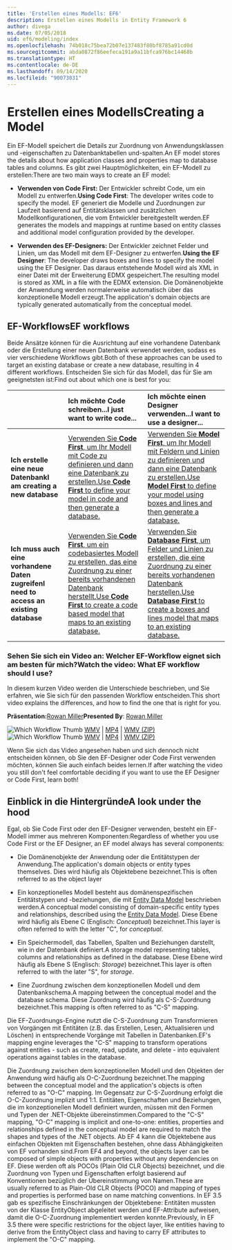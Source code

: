 ```yaml
---
title: 'Erstellen eines Modells: EF6'
description: Erstellen eines Modells in Entity Framework 6
author: divega
ms.date: 07/05/2018
uid: ef6/modeling/index
ms.openlocfilehash: 74b018c75bea72b07e137483f80bf8785a91cd0d
ms.sourcegitcommit: abda0872f86eefeca191a9a11bfca976bc14468b
ms.translationtype: HT
ms.contentlocale: de-DE
ms.lasthandoff: 09/14/2020
ms.locfileid: "90073031"
---
```

# <a name="creating-a-model"></a><span data-ttu-id="ab6fb-103">Erstellen eines Modells</span><span class="sxs-lookup"><span data-stu-id="ab6fb-103">Creating a Model</span></span>

<span data-ttu-id="ab6fb-104">Ein EF-Modell speichert die Details zur Zuordnung von Anwendungsklassen und -eigenschaften zu Datenbanktabellen und-spalten.</span><span class="sxs-lookup"><span data-stu-id="ab6fb-104">An EF model stores the details about how application classes and properties map to database tables and columns.</span></span> <span data-ttu-id="ab6fb-105">Es gibt zwei Hauptmöglichkeiten, ein EF-Modell zu erstellen:</span><span class="sxs-lookup"><span data-stu-id="ab6fb-105">There are two main ways to create an EF model:</span></span>

- <span data-ttu-id="ab6fb-106">**Verwenden von Code First:** Der Entwickler schreibt Code, um ein Modell zu entwerfen.</span><span class="sxs-lookup"><span data-stu-id="ab6fb-106">**Using Code First**: The developer writes code to specify the model.</span></span> <span data-ttu-id="ab6fb-107">EF generiert die Modelle und Zuordnungen zur Laufzeit basierend auf Entitätsklassen und zusätzlichen Modellkonfigurationen, die vom Entwickler bereitgestellt werden.</span><span class="sxs-lookup"><span data-stu-id="ab6fb-107">EF generates the models and mappings at runtime based on entity classes and additional model configuration provided by the developer.</span></span>

- <span data-ttu-id="ab6fb-108">**Verwenden des EF-Designers:** Der Entwickler zeichnet Felder und Linien, um das Modell mit dem EF-Designer zu entwerfen.</span><span class="sxs-lookup"><span data-stu-id="ab6fb-108">**Using the EF Designer**: The developer draws boxes and lines to specify the model using the EF Designer.</span></span> <span data-ttu-id="ab6fb-109">Das daraus entstehende Modell wird als XML in einer Datei mit der Erweiterung EDMX gespeichert.</span><span class="sxs-lookup"><span data-stu-id="ab6fb-109">The resulting model is stored as XML in a file with the EDMX extension.</span></span> <span data-ttu-id="ab6fb-110">Die Domänenobjekte der Anwendung werden normalerweise automatisch über das konzeptionelle Modell erzeugt.</span><span class="sxs-lookup"><span data-stu-id="ab6fb-110">The application's domain objects are typically generated automatically from the conceptual model.</span></span>

## <a name="ef-workflows"></a><span data-ttu-id="ab6fb-111">EF-Workflows</span><span class="sxs-lookup"><span data-stu-id="ab6fb-111">EF workflows</span></span>

<span data-ttu-id="ab6fb-112">Beide Ansätze können für die Ausrichtung auf eine vorhandene Datenbank oder die Erstellung einer neuen Datenbank verwendet werden, sodass es vier verschiedene Workflows gibt.</span><span class="sxs-lookup"><span data-stu-id="ab6fb-112">Both of these approaches can be used to target an existing database or create a new database, resulting in 4 different workflows.</span></span>
<span data-ttu-id="ab6fb-113">Entscheiden Sie sich für das Modell, das für Sie am geeignetsten ist:</span><span class="sxs-lookup"><span data-stu-id="ab6fb-113">Find out about which one is best for you:</span></span>  

|                                           | <span data-ttu-id="ab6fb-114">Ich möchte Code schreiben...</span><span class="sxs-lookup"><span data-stu-id="ab6fb-114">I just want to write code...</span></span>                                                                                                                   | <span data-ttu-id="ab6fb-115">Ich möchte einen Designer verwenden...</span><span class="sxs-lookup"><span data-stu-id="ab6fb-115">I want to use a designer...</span></span>                                                                                                                        |
|:------------------------------------------|:-----------------------------------------------------------------------------------------------------------------------------------------------|:---------------------------------------------------------------------------------------------------------------------------------------------------|
| <span data-ttu-id="ab6fb-116">**Ich erstelle eine neue Datenbank**</span><span class="sxs-lookup"><span data-stu-id="ab6fb-116">**I am creating a new database**</span></span>          | [<span data-ttu-id="ab6fb-117">Verwenden Sie **Code First**, um Ihr Modell mit Code zu definieren und dann eine Datenbank zu erstellen.</span><span class="sxs-lookup"><span data-stu-id="ab6fb-117">Use **Code First** to define your model in code and then generate a database.</span></span>](xref:ef6/modeling/code-first/workflows/new-database)           | [<span data-ttu-id="ab6fb-118">Verwenden Sie **Model First**, um Ihr Modell mit Feldern und Linien zu definieren und dann eine Datenbank zu erstellen.</span><span class="sxs-lookup"><span data-stu-id="ab6fb-118">Use **Model First** to define your model using boxes and lines and then generate a database.</span></span>](xref:ef6/modeling/designer/workflows/model-first)   |
| <span data-ttu-id="ab6fb-119">**Ich muss auch eine vorhandene Daten zugreifen**</span><span class="sxs-lookup"><span data-stu-id="ab6fb-119">**I need to access an existing database**</span></span> | [<span data-ttu-id="ab6fb-120">Verwenden Sie **Code First**, um ein codebasiertes Modell zu erstellen, das eine Zuordnung zu einer bereits vorhandenen Datenbank herstellt.</span><span class="sxs-lookup"><span data-stu-id="ab6fb-120">Use **Code First** to create a code based model that maps to an existing database.</span></span>](xref:ef6/modeling/code-first/workflows/existing-database) | [<span data-ttu-id="ab6fb-121">Verwenden Sie **Database First**, um Felder und Linien zu erstellen, die eine Zuordnung zu einer bereits vorhandenen Datenbank herstellen.</span><span class="sxs-lookup"><span data-stu-id="ab6fb-121">Use **Database First** to create a boxes and lines model that maps to an existing database.</span></span>](xref:ef6/modeling/designer/workflows/database-first) |

### <a name="watch-the-video-what-ef-workflow-should-i-use"></a><span data-ttu-id="ab6fb-122">Sehen Sie sich ein Video an: Welcher EF-Workflow eignet sich am besten für mich?</span><span class="sxs-lookup"><span data-stu-id="ab6fb-122">Watch the video: What EF workflow should I use?</span></span>

<span data-ttu-id="ab6fb-123">In diesem kurzen Video werden die Unterschiede beschrieben, und Sie erfahren, wie Sie sich für den passenden Workflow entscheiden.</span><span class="sxs-lookup"><span data-stu-id="ab6fb-123">This short video explains the differences, and how to find the one that is right for you.</span></span>

<span data-ttu-id="ab6fb-124">**Präsentation:**[Rowan Miller](https://romiller.com/)</span><span class="sxs-lookup"><span data-stu-id="ab6fb-124">**Presented By**: [Rowan Miller](https://romiller.com/)</span></span>

<span data-ttu-id="ab6fb-125">![Which Workflow Thumb](../media/whichworkflow-thumb.png) [WMV](https://download.microsoft.com/download/8/F/8/8F81F4CD-3678-4229-8D79-0C63FFA3C595/HDI_ITPro_Technet_winvideo_ChoseYourWorkflow.wmv) | [MP4](https://download.microsoft.com/download/8/F/8/8F81F4CD-3678-4229-8D79-0C63FFA3C595/HDI_ITPro_Technet_mp4video_ChoseYourWorkflow.m4v) | [WMV (ZIP)](https://download.microsoft.com/download/8/F/8/8F81F4CD-3678-4229-8D79-0C63FFA3C595/HDI_ITPro_Technet_winvideo_ChoseYourWorkflow.zip)</span><span class="sxs-lookup"><span data-stu-id="ab6fb-125">![Which Workflow Thumb](../media/whichworkflow-thumb.png) [WMV](https://download.microsoft.com/download/8/F/8/8F81F4CD-3678-4229-8D79-0C63FFA3C595/HDI_ITPro_Technet_winvideo_ChoseYourWorkflow.wmv) | [MP4](https://download.microsoft.com/download/8/F/8/8F81F4CD-3678-4229-8D79-0C63FFA3C595/HDI_ITPro_Technet_mp4video_ChoseYourWorkflow.m4v) | [WMV (ZIP)](https://download.microsoft.com/download/8/F/8/8F81F4CD-3678-4229-8D79-0C63FFA3C595/HDI_ITPro_Technet_winvideo_ChoseYourWorkflow.zip)</span></span>

<span data-ttu-id="ab6fb-126">Wenn Sie sich das Video angesehen haben und sich dennoch nicht entscheiden können, ob Sie den EF-Designer oder Code First verwenden möchten, können Sie auch einfach beides lernen.</span><span class="sxs-lookup"><span data-stu-id="ab6fb-126">If after watching the video you still don't feel comfortable deciding if you want to use the EF Designer or Code First, learn both!</span></span>

## <a name="a-look-under-the-hood"></a><span data-ttu-id="ab6fb-127">Einblick in die Hintergründe</span><span class="sxs-lookup"><span data-stu-id="ab6fb-127">A look under the hood</span></span>

<span data-ttu-id="ab6fb-128">Egal, ob Sie Code First oder den EF-Designer verwenden, besteht ein EF-Modell immer aus mehreren Komponenten:</span><span class="sxs-lookup"><span data-stu-id="ab6fb-128">Regardless of whether you use Code First or the EF Designer, an EF model always has several components:</span></span>

- <span data-ttu-id="ab6fb-129">Die Domänenobjekte der Anwendung oder die Entitätstypen der Anwendung.</span><span class="sxs-lookup"><span data-stu-id="ab6fb-129">The application's domain objects or entity types themselves.</span></span> <span data-ttu-id="ab6fb-130">Dies wird häufig als Objektebene bezeichnet.</span><span class="sxs-lookup"><span data-stu-id="ab6fb-130">This is often referred to as the object layer</span></span>

- <span data-ttu-id="ab6fb-131">Ein konzeptionelles Modell besteht aus domänenspezifischen Entitätstypen und -beziehungen, die mit [Entity Data Model](xref:ef6/resources/glossary#entity-data-model) beschrieben werden.</span><span class="sxs-lookup"><span data-stu-id="ab6fb-131">A conceptual model consisting of domain-specific entity types and relationships, described using the [Entity Data Model](xref:ef6/resources/glossary#entity-data-model).</span></span> <span data-ttu-id="ab6fb-132">Diese Ebene wird häufig als Ebene C (Englisch: _Conceptual_) bezeichnet.</span><span class="sxs-lookup"><span data-stu-id="ab6fb-132">This layer is often referred to with the letter "C", for _conceptual_.</span></span>

- <span data-ttu-id="ab6fb-133">Ein Speichermodell, das Tabellen, Spalten und Beziehungen darstellt, wie in der Datenbank definiert.</span><span class="sxs-lookup"><span data-stu-id="ab6fb-133">A storage model representing tables, columns and relationships as defined in the database.</span></span> <span data-ttu-id="ab6fb-134">Diese Ebene wird häufig als Ebene S (Englisch: _Storage_) bezeichnet.</span><span class="sxs-lookup"><span data-stu-id="ab6fb-134">This layer is often referred to with the later "S", for _storage_.</span></span>  

- <span data-ttu-id="ab6fb-135">Eine Zuordnung zwischen dem konzeptionellen Modell und dem Datenbankschema.</span><span class="sxs-lookup"><span data-stu-id="ab6fb-135">A mapping between the conceptual model and the database schema.</span></span> <span data-ttu-id="ab6fb-136">Diese Zuordnung wird häufig als C-S-Zuordnung bezeichnet.</span><span class="sxs-lookup"><span data-stu-id="ab6fb-136">This mapping is often referred to as "C-S" mapping.</span></span>

<span data-ttu-id="ab6fb-137">Die EF-Zuordnungs-Engine nutzt die C-S-Zuordnung zum Transformieren von Vorgängen mit Entitäten (z.B. das Erstellen, Lesen, Aktualisieren und Löschen) in entsprechende Vorgänge mit Tabellen in Datenbanken.</span><span class="sxs-lookup"><span data-stu-id="ab6fb-137">EF's mapping engine leverages the "C-S" mapping to transform operations against entities - such as create, read, update, and delete - into equivalent operations against tables in the database.</span></span>

<span data-ttu-id="ab6fb-138">Die Zuordnung zwischen dem konzeptionellen Modell und den Objekten der Anwendung wird häufig als O-C-Zuordnung bezeichnet.</span><span class="sxs-lookup"><span data-stu-id="ab6fb-138">The mapping between the conceptual model and the application's objects is often referred to as "O-C" mapping.</span></span> <span data-ttu-id="ab6fb-139">Im Gegensatz zur C-S-Zuordnung erfolgt die O-C-Zuordnung implizit und 1:1. Entitäten, Eigenschaften und Beziehungen, die im konzeptionellen Modell definiert wurden, müssen mit den Formen und Typen der .NET-Objekte übereinstimmen.</span><span class="sxs-lookup"><span data-stu-id="ab6fb-139">Compared to the "C-S" mapping, "O-C" mapping is implicit and one-to-one: entities, properties and relationships defined in the conceptual model are required to match the shapes and types of the .NET objects.</span></span> <span data-ttu-id="ab6fb-140">Ab EF 4 kann die Objektebene aus einfachen Objekten mit Eigenschaften bestehen, ohne dass Abhängigkeiten von EF vorhanden sind.</span><span class="sxs-lookup"><span data-stu-id="ab6fb-140">From EF4 and beyond, the objects layer can be composed of simple objects with properties without any dependencies on EF.</span></span> <span data-ttu-id="ab6fb-141">Diese werden oft als POCOs (Plain Old CLR Objects) bezeichnet, und die Zuordnung von Typen und Eigenschaften erfolgt basierend auf Konventionen bezüglich der Übereinstimmung von Namen.</span><span class="sxs-lookup"><span data-stu-id="ab6fb-141">These are usually referred to as Plain-Old CLR Objects (POCO) and mapping of types and properties is performed base on name matching conventions.</span></span> <span data-ttu-id="ab6fb-142">In EF 3.5 gab es spezifische Einschränkungen der Objektebene: Entitäten mussten von der Klasse EntityObject abgeleitet werden und EF-Attribute aufweisen, damit die O-C-Zuordnung implementiert werden konnte.</span><span class="sxs-lookup"><span data-stu-id="ab6fb-142">Previously, in EF 3.5 there were specific restrictions for the object layer, like entities having to derive from the EntityObject class and having to carry EF attributes to implement the "O-C" mapping.</span></span>
